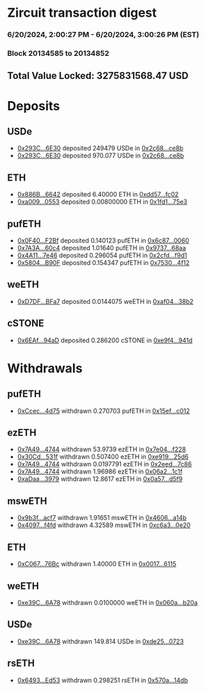 # Zircuit transaction digest
### 6/20/2024, 2:00:27 PM - 6/20/2024, 3:00:26 PM (EST)
### Block 20134585 to 20134852

## Total Value Locked: 3275831568.47 USD

# Deposits
## USDe
- [0x293C...6E30](https://etherscan.io/address/0x293C6937D8D82e05B01335F7B33FBA0c8e256E30) deposited 249479 USDe in [0x2c68...ce8b](https://etherscan.io/tx/0x293C6937D8D82e05B01335F7B33FBA0c8e256E30)
- [0x293C...6E30](https://etherscan.io/address/0x293C6937D8D82e05B01335F7B33FBA0c8e256E30) deposited 970.077 USDe in [0x2c68...ce8b](https://etherscan.io/tx/0x293C6937D8D82e05B01335F7B33FBA0c8e256E30)
## ETH
- [0x886B...6642](https://etherscan.io/address/0x886B5dEbeb870418C45D46a86375FcCEaD9F6642) deposited 6.40000 ETH in [0xdd57...fc02](https://etherscan.io/tx/0x886B5dEbeb870418C45D46a86375FcCEaD9F6642)
- [0xa009...0553](https://etherscan.io/address/0xa0093807D2C35018379522d4747944B001250553) deposited 0.00800000 ETH in [0x1fd1...75e3](https://etherscan.io/tx/0xa0093807D2C35018379522d4747944B001250553)
## pufETH
- [0x0F40...F2Bf](https://etherscan.io/address/0x0F40bffF0b58d442b042a4801662F94Fd37dF2Bf) deposited 0.140123 pufETH in [0x6c87...0060](https://etherscan.io/tx/0x0F40bffF0b58d442b042a4801662F94Fd37dF2Bf)
- [0x7A3A...60c4](https://etherscan.io/address/0x7A3A6FE2bDe4ae601804bBF951912E51C82060c4) deposited 1.01640 pufETH in [0x9737...68aa](https://etherscan.io/tx/0x7A3A6FE2bDe4ae601804bBF951912E51C82060c4)
- [0x4A11...7e46](https://etherscan.io/address/0x4A1158353B1C279788eb18f16C5DDc7699Ee7e46) deposited 0.296054 pufETH in [0x2cfd...f9d1](https://etherscan.io/tx/0x4A1158353B1C279788eb18f16C5DDc7699Ee7e46)
- [0x5804...B90F](https://etherscan.io/address/0x58042bB180C541145A186B75c9Ba42e765B3B90F) deposited 0.154347 pufETH in [0x7530...4f12](https://etherscan.io/tx/0x58042bB180C541145A186B75c9Ba42e765B3B90F)
## weETH
- [0xD7DF...BFa7](https://etherscan.io/address/0xD7DF7E085214743530afF339aFC420c7c720BFa7) deposited 0.0144075 weETH in [0xaf04...38b2](https://etherscan.io/tx/0xD7DF7E085214743530afF339aFC420c7c720BFa7)
## cSTONE
- [0x6EAf...94aD](https://etherscan.io/address/0x6EAf52ac0046D8233976cb79bb46e7d90e7D94aD) deposited 0.286200 cSTONE in [0xe9f4...941d](https://etherscan.io/tx/0x6EAf52ac0046D8233976cb79bb46e7d90e7D94aD)
# Withdrawals
## pufETH
- [0xCcec...4d75](https://etherscan.io/address/0xCcec5378dBebE26802aC027A1f656088Ee134d75) withdrawn 0.270703 pufETH in [0x15ef...c012](https://etherscan.io/tx/0xCcec5378dBebE26802aC027A1f656088Ee134d75)
## ezETH
- [0x7A49...4744](https://etherscan.io/address/0x7A493Be5c2ce014cD049Bf178a1ac0Db1B434744) withdrawn 53.9739 ezETH in [0x7e04...f228](https://etherscan.io/tx/0x7A493Be5c2ce014cD049Bf178a1ac0Db1B434744)
- [0x30Cd...531f](https://etherscan.io/address/0x30Cd356ec495CA0f028FB246C354d8a469C8531f) withdrawn 0.507400 ezETH in [0xe919...25d6](https://etherscan.io/tx/0x30Cd356ec495CA0f028FB246C354d8a469C8531f)
- [0x7A49...4744](https://etherscan.io/address/0x7A493Be5c2ce014cD049Bf178a1ac0Db1B434744) withdrawn 0.0197791 ezETH in [0x2eed...7c86](https://etherscan.io/tx/0x7A493Be5c2ce014cD049Bf178a1ac0Db1B434744)
- [0x7A49...4744](https://etherscan.io/address/0x7A493Be5c2ce014cD049Bf178a1ac0Db1B434744) withdrawn 1.96986 ezETH in [0x06a2...1c1f](https://etherscan.io/tx/0x7A493Be5c2ce014cD049Bf178a1ac0Db1B434744)
- [0xaDaa...3979](https://etherscan.io/address/0xaDaa18444A258B1f64fd5AFDC8cDc4A3ADF73979) withdrawn 12.8617 ezETH in [0x0a57...d5f9](https://etherscan.io/tx/0xaDaa18444A258B1f64fd5AFDC8cDc4A3ADF73979)
## mswETH
- [0x9b3f...acf7](https://etherscan.io/address/0x9b3f49A186670194f625199B822FCbDFD3Feacf7) withdrawn 1.91651 mswETH in [0x4606...a14b](https://etherscan.io/tx/0x9b3f49A186670194f625199B822FCbDFD3Feacf7)
- [0x4097...f4fd](https://etherscan.io/address/0x4097103F9897E41963F0679Ce91845ec0424f4fd) withdrawn 4.32589 mswETH in [0xc6a3...0e20](https://etherscan.io/tx/0x4097103F9897E41963F0679Ce91845ec0424f4fd)
## ETH
- [0xC067...76Bc](https://etherscan.io/address/0xC0670AA54EE845f4031E3FA1aD7656D70D4976Bc) withdrawn 1.40000 ETH in [0x0017...6115](https://etherscan.io/tx/0xC0670AA54EE845f4031E3FA1aD7656D70D4976Bc)
## weETH
- [0xe39C...6A78](https://etherscan.io/address/0xe39C80a06A42545A35F8B7a1bA50AB8D215C6A78) withdrawn 0.0100000 weETH in [0x060a...b20a](https://etherscan.io/tx/0xe39C80a06A42545A35F8B7a1bA50AB8D215C6A78)
## USDe
- [0xe39C...6A78](https://etherscan.io/address/0xe39C80a06A42545A35F8B7a1bA50AB8D215C6A78) withdrawn 149.814 USDe in [0xde25...0723](https://etherscan.io/tx/0xe39C80a06A42545A35F8B7a1bA50AB8D215C6A78)
## rsETH
- [0x6493...Ed53](https://etherscan.io/address/0x6493353D3c3b91f031cc167a9511c8715AF3Ed53) withdrawn 0.298251 rsETH in [0x570a...14db](https://etherscan.io/tx/0x6493353D3c3b91f031cc167a9511c8715AF3Ed53)
